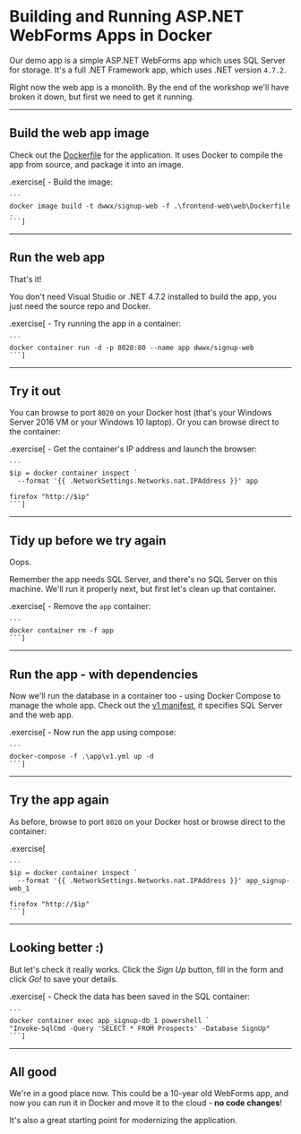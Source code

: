 # Building and Running ASP.NET WebForms Apps in Docker

Our demo app is a simple ASP.NET WebForms app which uses SQL Server for storage. It's a full .NET Framework app, which uses .NET version `4.7.2`.

Right now the web app is a monolith. By the end of the workshop we'll have broken it down, but first we need to get it running.

---

## Build the web app image

Check out the [Dockerfile](./frontend-web/web/Dockerfile) for the application. It uses Docker to compile the app from source, and package it into an image.

.exercise[
    - Build the image:

    ```
    docker image build -t dwwx/signup-web -f .\frontend-web\web\Dockerfile .
    ```]

---

## Run the web app

That's it! 

You don't need Visual Studio or .NET 4.7.2 installed to build the app, you just need the source repo and Docker. 

.exercise[
    - Try running the app in a container:

    ```
    docker container run -d -p 8020:80 --name app dwwx/signup-web
    ```]

---

## Try it out

You can browse to port `8020` on your Docker host (that's your Windows Server 2016 VM or your Windows 10 laptop). Or you can browse direct to the container:

.exercise[
    - Get the container's IP address and launch the browser:

    ```
    $ip = docker container inspect `
      --format '{{ .NetworkSettings.Networks.nat.IPAddress }}' app

    firefox "http://$ip"
    ```]

---

## Tidy up before we try again

Oops. 

Remember the app needs SQL Server, and there's no SQL Server on this machine. We'll run it properly next, but first let's clean up that container. 

.exercise[
    - Remove the `app` container:

    ```
    docker container rm -f app
    ```]

---

## Run the app - with dependencies

Now  we'll run the database in a container too - using Docker Compose to manage the whole app. Check out the [v1 manifest](./app/v1.yml), it specifies SQL Server and the web app. 

.exercise[
    - Now run the app using compose:

    ```
    docker-compose -f .\app\v1.yml up -d
    ```]

---

## Try the app again

As before, browse to port `8020` on your Docker host or browse direct to the container:

.exercise[

    ```
    $ip = docker container inspect `
      --format '{{ .NetworkSettings.Networks.nat.IPAddress }}' app_signup-web_1

    firefox "http://$ip"
    ```]

---

## Looking better :) 

But let's check it really works. Click the _Sign Up_ button, fill in the form and click _Go!_ to save your details.

.exercise[
    - Check the data has been saved in the SQL container:

    ```
    docker container exec app_signup-db_1 powershell `
    "Invoke-SqlCmd -Query 'SELECT * FROM Prospects' -Database SignUp"
    ```]

---

## All good

We're in a good place now. This could be a 10-year old WebForms app, and now you can run it in Docker and move it to the cloud - **no code changes**!

It's also a great starting point for modernizing the application.